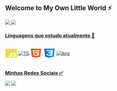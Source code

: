 ## Welcome to My Own Little World ⚡

 <div>
   <a href="https://github.com/riunjii">
   <img height="180em" src="https://github-readme-stats.vercel.app/api?username=riunjii&show_icons=true&theme=tokyonight&include_all_commits=true&count_private=true"/>
   <img height="180em" src="https://github-readme-stats.vercel.app/api/top-langs/?username=riunjii&layout=compact&langs_count=6&theme=tokyonight"/>
</div>

 ### Linguagens que estudo atualmente 🤖
 
<div style="display: inline_block"><br>
  
  <img align="center" alt="Js" height="30" width="40" src="https://raw.githubusercontent.com/devicons/devicon/master/icons/javascript/javascript-plain.svg">
  <img align="center" alt="TS" height="30" width="40" src="https://cdn.jsdelivr.net/gh/devicons/devicon/icons/typescript/typescript-plain.svg">
  <img align="center" alt="HTML" height="30" width="40" src="https://raw.githubusercontent.com/devicons/devicon/master/icons/html5/html5-original.svg">
  <img align="center" alt="CSS" height="30" width="40" src="https://raw.githubusercontent.com/devicons/devicon/master/icons/css3/css3-original.svg">
  <img align="center" alt="Ang" height="30" width="40" src="https://cdn.jsdelivr.net/gh/devicons/devicon/icons/angularjs/angularjs-original.svg">
 
</div>
 
 <br>
 
  ### Minhas Redes Sociais ✅
 
<div> 
  <a href="https://instagram.com/riunjii" target="_blank"><img src="https://img.shields.io/badge/-Instagram-%23E4405F?style=for-the-badge&logo=instagram&logoColor=white" target="_blank"></a>
 <!-- <a href="" target="_blank"><img src="https://img.shields.io/badge/Discord-7289DA?style=for-the-badge&logo=discord&logoColor=white" target="_blank"></a>-->
  <a href="https://www.linkedin.com/in/vitor-s-souza/" target="_blank"><img src="https://img.shields.io/badge/-LinkedIn-%230077B5?style=for-the-badge&logo=linkedin&logoColor=white" target="_blank"></a> 
</div>
